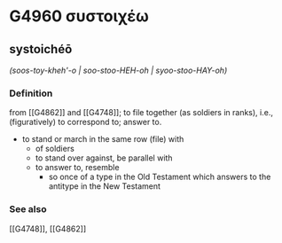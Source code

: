 # G4960 συστοιχέω

## systoichéō

_(soos-toy-kheh'-o | soo-stoo-HEH-oh | syoo-stoo-HAY-oh)_

### Definition

from [[G4862]] and [[G4748]]; to file together (as soldiers in ranks), i.e., (figuratively) to correspond to; answer to.

- to stand or march in the same row (file) with
  - of soldiers
  - to stand over against, be parallel with
  - to answer to, resemble
    - so once of a type in the Old Testament which answers to the antitype in the New Testament

### See also

[[G4748]], [[G4862]]

